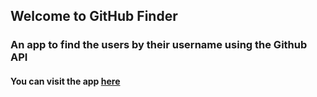 ## Welcome to GitHub Finder 

### An app to find the users by their username using the Github API 

#### You can visit the app [here](https://shubhampal98.github.io/Github-Finder/app/) 

